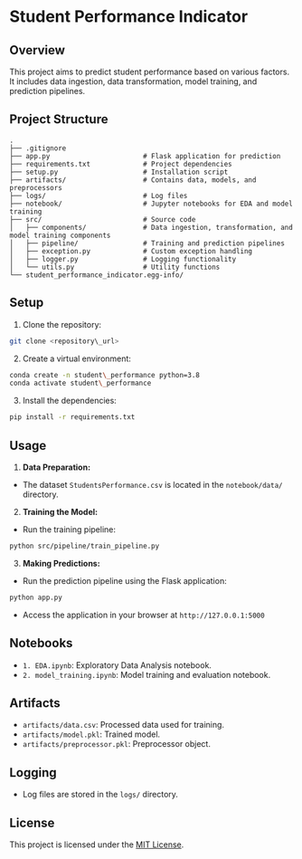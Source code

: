 # Student Performance Indicator
 

 ## Overview
 

 This project aims to predict student performance based on various factors. It includes data ingestion, data transformation, model training, and prediction pipelines.
 

 ## Project Structure
 

 ```
 .
 ├── .gitignore
 ├── app.py                       # Flask application for prediction
 ├── requirements.txt             # Project dependencies
 ├── setup.py                     # Installation script
 ├── artifacts/                   # Contains data, models, and preprocessors
 ├── logs/                        # Log files
 ├── notebook/                    # Jupyter notebooks for EDA and model training
 ├── src/                         # Source code
 │   ├── components/              # Data ingestion, transformation, and model training components
 │   ├── pipeline/                # Training and prediction pipelines
 │   ├── exception.py             # Custom exception handling
 │   ├── logger.py                # Logging functionality
 │   └── utils.py                 # Utility functions
 └── student_performance_indicator.egg-info/
 ```
 

 ## Setup
 

 1.  Clone the repository:
 

  ```bash
  git clone <repository\_url>
  ```
 

 2.  Create a virtual environment:
 

  ```bash
  conda create -n student\_performance python=3.8
  conda activate student\_performance
  ```
 

 3.  Install the dependencies:
 

  ```bash
  pip install -r requirements.txt
  ```
 

 ## Usage
 

 1.  **Data Preparation:**
 

  -   The dataset `StudentsPerformance.csv` is located in the `notebook/data/` directory.
 

 2.  **Training the Model:**
 

  -   Run the training pipeline:
 

  ```bash
  python src/pipeline/train_pipeline.py
  ```
 

 3.  **Making Predictions:**
 

  -   Run the prediction pipeline using the Flask application:
 

  ```bash
  python app.py
  ```
 

  -   Access the application in your browser at `http://127.0.0.1:5000`
 

 ## Notebooks
 

 -   `1. EDA.ipynb`: Exploratory Data Analysis notebook.
 -   `2. model_training.ipynb`: Model training and evaluation notebook.
 

 ## Artifacts
 

 -   `artifacts/data.csv`: Processed data used for training.
 -   `artifacts/model.pkl`: Trained model.
 -   `artifacts/preprocessor.pkl`: Preprocessor object.
 

 ## Logging
 

 -   Log files are stored in the `logs/` directory.
 

 ## License
 

 This project is licensed under the [MIT License](LICENSE).
